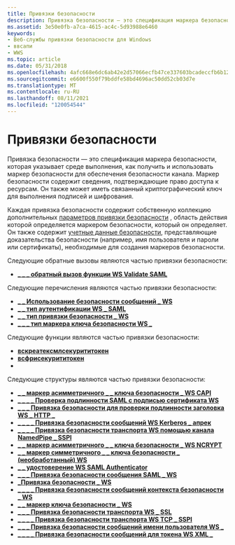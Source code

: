 ```yaml
---
title: Привязки безопасности
description: Привязка безопасности — это спецификация маркера безопасности, которая указывает среде выполнения, как получить и использовать маркер безопасности для обеспечения безопасности канала.
ms.assetid: 3e50e0fb-a7ca-4615-ac4c-5d93988e6460
keywords:
- Веб-службы привязки безопасности для Windows
- ввсапи
- WWS
ms.topic: article
ms.date: 05/31/2018
ms.openlocfilehash: 4afc668e6dc6ab42e2d57066ecfb47ce337603bcadeccfb6b12a14a0e0550381
ms.sourcegitcommit: e6600f550f79bddfe58bd4696ac50dd52cb03d7e
ms.translationtype: MT
ms.contentlocale: ru-RU
ms.lasthandoff: 08/11/2021
ms.locfileid: "120054544"
---
```

# <a name="security-bindings"></a>Привязки безопасности

Привязка безопасности — это спецификация маркера безопасности, которая указывает среде выполнения, как получить и использовать маркер безопасности для обеспечения безопасности канала. Маркер безопасности содержит сведения, подтверждающие право доступа к ресурсам. Он также может иметь связанный криптографический ключ для выполнения подписей и шифрования.


Каждая привязка безопасности содержит собственную коллекцию дополнительных [параметров привязки безопасности](security-binding-settings.md) , область действия которой определяется маркером безопасности, который он определяет. Он также содержит [учетные данные безопасности](security-credentials.md), представляющие доказательства безопасности (например, имя пользователя и пароли или сертификаты), необходимые для создания маркеров безопасности.

Следующие обратные вызовы являются частью привязки безопасности:

-   [**\_ \_ \_ обратный вызов функции WS Validate SAML**](/windows/desktop/api/WebServices/nc-webservices-ws_validate_saml_callback)

Следующие перечисления являются частью привязки безопасности:

-   [**\_ \_ Использование безопасности сообщений \_ WS**](/windows/desktop/api/WebServices/ne-webservices-ws_message_security_usage)
-   [**\_ \_ тип аутентификации WS \_ SAML**](/windows/desktop/api/WebServices/ne-webservices-ws_saml_authenticator_type)
-   [**\_ \_ тип привязки безопасности \_ WS**](/windows/desktop/api/WebServices/ne-webservices-ws_security_binding_type)
-   [**\_ \_ \_ тип маркера ключа безопасности WS \_**](/windows/desktop/api/WebServices/ne-webservices-ws_security_key_handle_type)

Следующие функции являются частью привязки безопасности:

-   [**вскреатексмлсекурититокен**](/windows/desktop/api/WebServices/nf-webservices-wscreatexmlsecuritytoken)
-   [**всфрисекурититокен**](/windows/desktop/api/WebServices/nf-webservices-wsfreesecuritytoken)
-   

Следующие структуры являются частью привязки безопасности:

-   [**\_ \_ маркер асимметричного \_ \_ ключа безопасности \_ WS CAPI**](/windows/desktop/api/WebServices/ns-webservices-ws_capi_asymmetric_security_key_handle)
-   [**\_ \_ \_ \_ Проверка подлинности SAML с подписью сертификата WS**](/windows/desktop/api/WebServices/ns-webservices-ws_cert_signed_saml_authenticator)
-   [**\_ \_ \_ Привязка безопасности для проверки подлинности заголовка WS \_ HTTP \_**](/windows/desktop/api/WebServices/ns-webservices-ws_http_header_auth_security_binding)
-   [**\_ \_ \_ \_ Привязка безопасности сообщений WS Kerberos \_ апрек**](/windows/desktop/api/WebServices/ns-webservices-ws_kerberos_apreq_message_security_binding)
-   [**\_ \_ \_ \_ Привязка безопасности транспорта WS помощью канала NamedPipe \_ SSPI**](/windows/desktop/api/WebServices/ns-webservices-ws_namedpipe_sspi_transport_security_binding)
-   [**\_ \_ маркер асимметричного \_ \_ ключа безопасности \_ WS NCRYPT**](/windows/desktop/api/WebServices/ns-webservices-ws_ncrypt_asymmetric_security_key_handle)
-   [**\_ \_ маркер симметричного \_ \_ ключа безопасности \_ (необработанный) WS**](/windows/desktop/api/WebServices/ns-webservices-ws_raw_symmetric_security_key_handle)
-   [**\_ \_ удостоверение WS SAML Authenticator**](/windows/desktop/api/WebServices/ns-webservices-ws_saml_authenticator)
-   [**\_ \_ \_ Привязка безопасности сообщения SAML \_ WS**](/windows/desktop/api/WebServices/ns-webservices-ws_saml_message_security_binding)
-   [**\_Привязка безопасности \_ WS**](/windows/desktop/api/WebServices/ns-webservices-ws_security_binding)
-   [**\_ \_ \_ \_ Привязка безопасности сообщений контекста безопасности \_ WS**](/windows/desktop/api/WebServices/ns-webservices-ws_security_context_message_security_binding)
-   [**\_ \_ маркер ключа безопасности \_ WS**](/windows/desktop/api/WebServices/ns-webservices-ws_security_key_handle)
-   [**\_ \_ \_ Привязка безопасности транспорта WS \_ SSL**](/windows/desktop/api/WebServices/ns-webservices-ws_ssl_transport_security_binding)
-   [**\_ \_ \_ \_ Привязка безопасности транспорта WS TCP \_ SSPI**](/windows/desktop/api/WebServices/ns-webservices-ws_tcp_sspi_transport_security_binding)
-   [**\_ \_ \_ Привязка безопасности сообщений имени пользователя WS \_**](/windows/desktop/api/WebServices/ns-webservices-ws_username_message_security_binding)
-   [**\_ \_ \_ \_ Привязка безопасности сообщений для токена WS XML \_**](/windows/desktop/api/WebServices/ns-webservices-ws_xml_token_message_security_binding)

 

 




